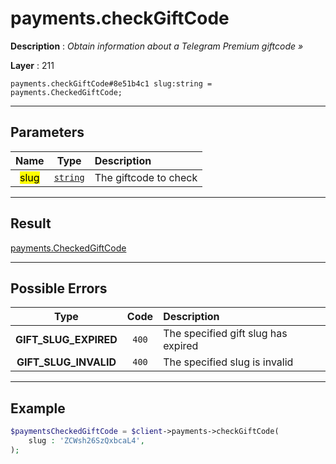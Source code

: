 # payments.checkGiftCode

**Description** : *Obtain information about a Telegram Premium giftcode »*

**Layer** : 211

```tl
payments.checkGiftCode#8e51b4c1 slug:string = payments.CheckedGiftCode;
```

---

## Parameters

| Name | Type | Description |
| :---: | :---: | :--- |
| <mark>slug</mark> | [`string`](type/string) | The giftcode to check |

---

## Result

[payments.CheckedGiftCode](type/payments.CheckedGiftCode)

---

## Possible Errors

| Type | Code | Description |
| :---: | :---: | :--- |
| **GIFT_SLUG_EXPIRED** | `400` | The specified gift slug has expired |
| **GIFT_SLUG_INVALID** | `400` | The specified slug is invalid |

---

## Example

```php
$paymentsCheckedGiftCode = $client->payments->checkGiftCode(
	slug : 'ZCWsh26SzQxbcaL4',
);
```